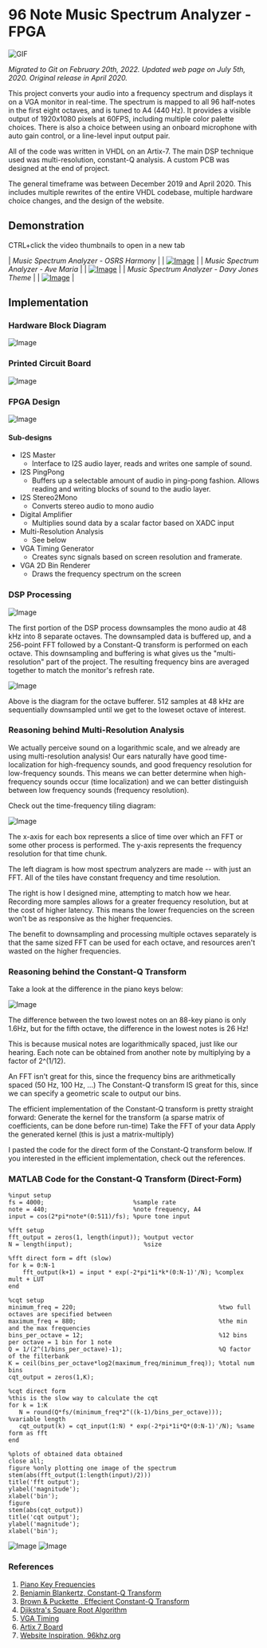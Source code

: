 # 96 Note Music Spectrum Analyzer - FPGA

![GIF](/doc/msa_front.gif)

*Migrated to Git on February 20th, 2022. Updated web page on July 5th, 2020. Original release in
April 2020.*

This project converts your audio into a frequency spectrum and displays it on a VGA monitor in
real-time. The spectrum is mapped to all 96 half-notes in the first eight octaves, and is tuned to
A4 (440 Hz). It provides a visible output of 1920x1080 pixels at 60FPS, including multiple color
palette choices. There is also a choice between using an onboard microphone with auto gain control,
or a line-level input output pair.

All of the code was written in VHDL on an Artix-7. The main DSP technique used was multi-resolution,
constant-Q analysis. A custom PCB was designed at the end of project.

The general timeframe was between December 2019 and April 2020. This includes multiple rewrites of
the entire VHDL codebase, multiple hardware choice changes, and the design of the website.

## Demonstration
CTRL+click the video thumbnails to open in a new tab

| *Music Spectrum Analyzer - OSRS Harmony* |
| [![Image](/doc/vid01_tb.png)](https://youtu.be/-Q9aSZRLyek) |
| *Music Spectrum Analyzer - Ave Maria* |
| [![Image](/doc/vid02_tb.png)](https://youtu.be/DIGgBtx7Qf0) |
| *Music Spectrum Analyzer - Davy Jones Theme* |
| [![Image](/doc/vid03_tb.png)](https://youtu.be/745tQkoyp0c) |

## Implementation
### Hardware Block Diagram

![Image](/doc/msa_block_diagram.png)

### Printed Circuit Board

![Image](/doc/msa_board_pic2.jpg)

### FPGA Design

![Image](/doc/msa_fpga_design.png)

#### Sub-designs
- I2S Master
    - Interface to I2S audio layer, reads and writes one sample of sound.
- I2S PingPong
    - Buffers up a selectable amount of audio in ping-pong fashion. Allows reading and writing
      blocks of sound to the audio layer.
- I2S Stereo2Mono
    - Converts stereo audio to mono audio
- Digital Amplifier
    - Multiplies sound data by a scalar factor based on XADC input
- Multi-Resolution Analysis
    - See below
- VGA Timing Generator
    - Creates sync signals based on screen resolution and framerate.
- VGA 2D Bin Renderer
    - Draws the frequency spectrum on the screen

### DSP Processing

![Image](/doc/msa_dsp.png)

The first portion of the DSP process downsamples the mono audio at 48 kHz into 8 separate octaves.
The downsampled data is buffered up, and a 256-point FFT followed by a Constant-Q transform is
performed on each octave. This downsampling and buffering is what gives us the "multi-resolution"
part of the project. The resulting frequency bins are averaged together to match the monitor's
refresh rate.

![Image](/doc/msa_bufferer.png)

Above is the diagram for the octave bufferer. 512 samples at 48 kHz are sequentially downsampled
until we get to the loweset octave of interest.

### Reasoning behind Multi-Resolution Analysis

We actually perceive sound on a logarithmic scale, and we already are using multi-resolution
analysis! Our ears naturally have good time-localization for high-frequency sounds, and good frequency
resolution for low-frequency sounds. This means we can better determine when high-frequency sounds 
occur (time localization) and we can better distinguish between low frequency sounds (frequency resolution).

Check out the time-frequency tiling diagram:

![Image](/doc/msa_tiling.png)

The x-axis for each box represents a slice of time over which an FFT or some other process is
performed. The y-axis represents the frequency resolution for that time chunk.

The left diagram is how most spectrum analyzers are made -- with just an FFT. All of the tiles have
constant frequency and time resolution. 

The right is how I designed mine, attempting to match how we hear. Recording more samples allows for
a greater frequency resolution, but at the cost of higher latency. This means the lower frequencies
on the screen won't be as responsive as the higher frequencies.

The benefit to downsampling and processing multiple octaves separately is that the same sized FFT
can be used for each octave, and resources aren't wasted on the higher frequencies.

### Reasoning behind the Constant-Q Transform

Take a look at the difference in the piano keys below:

![Image](/doc/ms_piano_keys.png)

The difference between the two lowest notes on an 88-key piano is only 1.6Hz, but for the fifth
octave, the difference in the lowest notes is 26 Hz!

This is because musical notes are logarithmically spaced, just like our hearing.
Each note can be obtained from another note by multiplying by a factor of 2^(1/12).

An FFT isn't great for this, since the frequency bins are arithmetically spaced (50 Hz, 100 Hz, ...)
The Constant-Q transform IS great for this, since we can specify a geometric scale to output our
bins.

The efficient implementation of the Constant-Q transform is pretty straight forward:
Generate the kernel for the transform (a sparse matrix of    coefficients, can be done before
run-time)
Take the FFT of your data 
Apply the generated kernel (this is just a matrix-multiply)

I pasted the code for the direct form of the Constant-Q transform below. If you interested in the
efficient implementation, check out the references.

### MATLAB Code for the Constant-Q Transform (Direct-Form)
```
%input setup
fs = 4000;                         %sample rate
note = 440;                        %note frequency, A4
input = cos(2*pi*note*(0:511)/fs); %pure tone input

%fft setup
fft_output = zeros(1, length(input)); %output vector
N = length(input);                    %size

%fft direct form = dft (slow)
for k = 0:N-1
    fft_output(k+1) = input * exp(-2*pi*1i*k*(0:N-1)'/N); %complex mult + LUT
end

%cqt setup
minimum_freq = 220;                                        %two full octaves are specified between
maximum_freq = 880;                                        %the min and the max frequencies
bins_per_octave = 12;                                      %12 bins per octave = 1 bin for 1 note
Q = 1/(2^(1/bins_per_octave)-1);                           %Q factor of the filterbank
K = ceil(bins_per_octave*log2(maximum_freq/minimum_freq)); %total num bins
cqt_output = zeros(1,K);

%cqt direct form
%this is the slow way to calculate the cqt
for k = 1:K
   N = round(Q*fs/(minimum_freq*2^((k-1)/bins_per_octave)));    %variable length
   cqt_output(k) = cqt_input(1:N) * exp(-2*pi*1i*Q*(0:N-1)'/N); %same form as fft
end

%plots of obtained data obtained
close all;
figure %only plotting one image of the spectrum
stem(abs(fft_output(1:length(input)/2)))
title('fft output');
ylabel('magnitude');
xlabel('bin');
figure
stem(abs(cqt_output))
title('cqt output');
ylabel('magnitude');
xlabel('bin');
```
![Image](/doc/FFTvsCQTexample_01.png)
![Image](/doc/FFTvsCQTexample_02.png)

### References
1. [Piano Key Frequencies](https://en.wikipedia.org/wiki/Piano_key_frequencies)
2. [Benjamin Blankertz, Constant-Q Transform](http://doc.ml.tu-berlin.de/bbci/material/publications/Bla_constQ.pdf)
3. [Brown & Puckette , Effecient Constant-Q Transform](http://academics.wellesley.edu/Physics/brown/pubs/effalgV92P2698-P2701.pdf)
4. [Djikstra's Square Root Algorithm](http://lib.tkk.fi/Diss/2005/isbn9512275279/article3.pdf)
5. [VGA Timing](https://projectf.io/posts/video-timings-vga-720p-1080p/)
6. [Artix 7 Board](https://digilent.com/shop/cmod-a7-breadboardable-artix-7-fpga-module/)
7. [Website Inspiration, 96khz.org](http://www.96khz.org/projects.htm)
